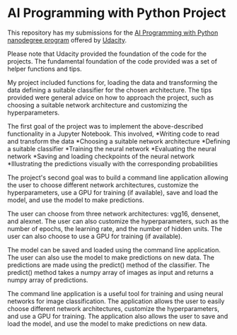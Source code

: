 # AI Programming with Python Project

This repository has my submissions for the [AI Programming with Python nanodegree program](https://www.udacity.com/enrollment/nd089/8.0.19) offered by [Udacity](https://www.udacity.com/).

Please note that Udacity provided the foundation of the code for the projects.
The fundamental foundation of the code provided was a set of helper functions and tips.

My project included functions for, loading the data and transforming the data defining a suitable classifier for the chosen architecture. The tips provided were general advice on how to approach the project, such as choosing a suitable network architecture and customizing the hyperparameters.

The first goal of the project was to implement the above-described functionality in a Jupyter Notebook. This involved,
    *Writing code to read and transform the data
    *Choosing a suitable network architecture
    *Defining a suitable classifier
    *Training the neural network
    *Evaluating the neural network
    *Saving and loading checkpoints of the neural network
    *Illustrating the predictions visually with the corresponding probabilities

The project's second goal was to build a command line application allowing the user to choose different network architectures, customize the hyperparameters, use a GPU for training (if available), save and load the model, and use the model to make predictions.

The user can choose from three network architectures: vgg16, densenet, and alexnet. The user can also customize the hyperparameters, such as the number of epochs, the learning rate, and the number of hidden units. The user can also choose to use a GPU for training (if available).

The model can be saved and loaded using the command line application. The user can also use the model to make predictions on new data. The predictions are made using the predict() method of the classifier. The predict() method takes a numpy array of images as input and returns a numpy array of predictions.

The command line application is a useful tool for training and using neural networks for image classification. The application allows the user to easily choose different network architectures, customize the hyperparameters, and use a GPU for training. The application also allows the user to save and load the model, and use the model to make predictions on new data.


